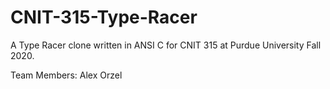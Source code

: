 # CNIT-315-Type-Racer
A Type Racer clone written in ANSI C for CNIT 315 at Purdue University Fall 2020.

Team Members:
Alex Orzel

